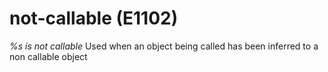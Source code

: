 # not-callable (E1102)

*%s is not callable* Used when an object being called has been inferred
to a non callable object
